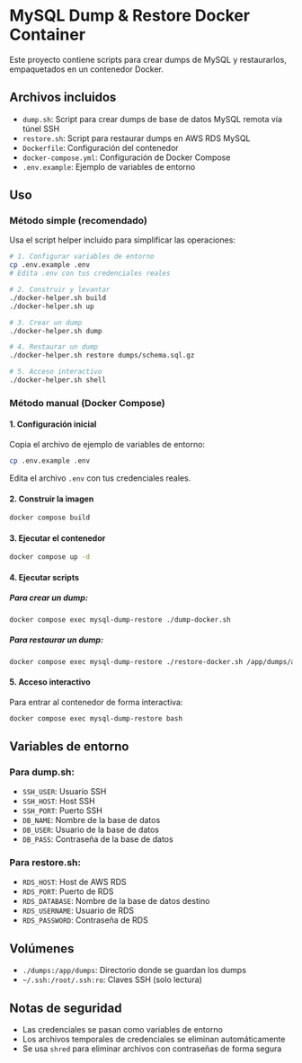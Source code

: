 # MySQL Dump & Restore Docker Container

Este proyecto contiene scripts para crear dumps de MySQL y restaurarlos, empaquetados en un contenedor Docker.

## Archivos incluidos

- `dump.sh`: Script para crear dumps de base de datos MySQL remota vía túnel SSH
- `restore.sh`: Script para restaurar dumps en AWS RDS MySQL
- `Dockerfile`: Configuración del contenedor
- `docker-compose.yml`: Configuración de Docker Compose
- `.env.example`: Ejemplo de variables de entorno

## Uso

### Método simple (recomendado)

Usa el script helper incluido para simplificar las operaciones:

```bash
# 1. Configurar variables de entorno
cp .env.example .env
# Edita .env con tus credenciales reales

# 2. Construir y levantar
./docker-helper.sh build
./docker-helper.sh up

# 3. Crear un dump
./docker-helper.sh dump

# 4. Restaurar un dump
./docker-helper.sh restore dumps/schema.sql.gz

# 5. Acceso interactivo
./docker-helper.sh shell
```

### Método manual (Docker Compose)

#### 1. Configuración inicial

Copia el archivo de ejemplo de variables de entorno:
```bash
cp .env.example .env
```

Edita el archivo `.env` con tus credenciales reales.

#### 2. Construir la imagen

```bash
docker compose build
```

#### 3. Ejecutar el contenedor

```bash
docker compose up -d
```

#### 4. Ejecutar scripts

##### Para crear un dump:
```bash
docker compose exec mysql-dump-restore ./dump-docker.sh
```

##### Para restaurar un dump:
```bash
docker compose exec mysql-dump-restore ./restore-docker.sh /app/dumps/api_hub_2025-09-29_1310.sql.gz
```

#### 5. Acceso interactivo

Para entrar al contenedor de forma interactiva:
```bash
docker compose exec mysql-dump-restore bash
```

## Variables de entorno

### Para dump.sh:
- `SSH_USER`: Usuario SSH
- `SSH_HOST`: Host SSH  
- `SSH_PORT`: Puerto SSH
- `DB_NAME`: Nombre de la base de datos
- `DB_USER`: Usuario de la base de datos
- `DB_PASS`: Contraseña de la base de datos

### Para restore.sh:
- `RDS_HOST`: Host de AWS RDS
- `RDS_PORT`: Puerto de RDS
- `RDS_DATABASE`: Nombre de la base de datos destino
- `RDS_USERNAME`: Usuario de RDS
- `RDS_PASSWORD`: Contraseña de RDS

## Volúmenes

- `./dumps:/app/dumps`: Directorio donde se guardan los dumps
- `~/.ssh:/root/.ssh:ro`: Claves SSH (solo lectura)

## Notas de seguridad

- Las credenciales se pasan como variables de entorno
- Los archivos temporales de credenciales se eliminan automáticamente
- Se usa `shred` para eliminar archivos con contraseñas de forma segura